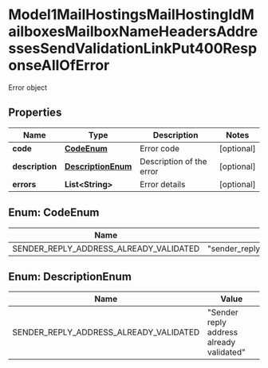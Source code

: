 

# Model1MailHostingsMailHostingIdMailboxesMailboxNameHeadersAddressesSendValidationLinkPut400ResponseAllOfError

Error object

## Properties

| Name | Type | Description | Notes |
|------------ | ------------- | ------------- | -------------|
|**code** | [**CodeEnum**](#CodeEnum) | Error code |  [optional] |
|**description** | [**DescriptionEnum**](#DescriptionEnum) | Description of the error |  [optional] |
|**errors** | **List&lt;String&gt;** | Error details |  [optional] |



## Enum: CodeEnum

| Name | Value |
|---- | -----|
| SENDER_REPLY_ADDRESS_ALREADY_VALIDATED | &quot;sender_reply_address_already_validated&quot; |



## Enum: DescriptionEnum

| Name | Value |
|---- | -----|
| SENDER_REPLY_ADDRESS_ALREADY_VALIDATED | &quot;Sender reply address already validated&quot; |



